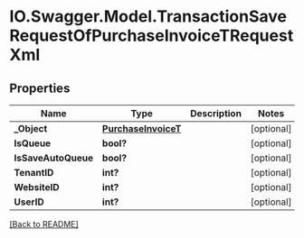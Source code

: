 # IO.Swagger.Model.TransactionSaveRequestOfPurchaseInvoiceTRequestXml
## Properties

Name | Type | Description | Notes
------------ | ------------- | ------------- | -------------
**_Object** | [**PurchaseInvoiceT**](PurchaseInvoiceT.md) |  | [optional] 
**IsQueue** | **bool?** |  | [optional] 
**IsSaveAutoQueue** | **bool?** |  | [optional] 
**TenantID** | **int?** |  | [optional] 
**WebsiteID** | **int?** |  | [optional] 
**UserID** | **int?** |  | [optional] 

 [[Back to README]](../README.md)

